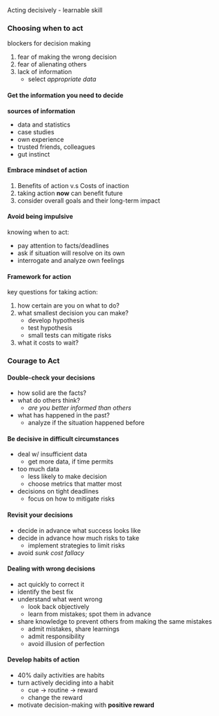 
Acting decisively - learnable skill

### Choosing when to act

blockers for decision making
1. fear of making the wrong decision
2. fear of alienating others
3. lack of information
	- select *appropriate data*

#### Get the information you need to decide
**sources of information**
- data and statistics
- case studies
- own experience
- trusted friends, colleagues 
- gut instinct
#### Embrace mindset of action
1. Benefits of action v.s Costs of inaction
2. taking action **now** can benefit future
3. consider overall goals and their long-term impact
#### Avoid being impulsive
knowing when to act:
- pay attention to facts/deadlines
- ask if situation will resolve on its own
- interrogate and analyze own feelings
#### Framework for action
key questions for taking action:
1. how certain are you on what to do?
2. what smallest decision you can make?
	- develop hypothesis
	- test hypothesis
	- small tests can mitigate risks
3. what it costs to wait?

### Courage to Act

#### Double-check your decisions
- how solid are the facts?
- what do others think?
	- *are you better informed than others*
- what has happened in the past?
	- analyze if the situation happened before
#### Be decisive in difficult circumstances
- deal w/ insufficient data
	- get more data, if time permits
- too much data
	- less likely to make decision
	- choose metrics that matter most
- decisions on tight deadlines
	- focus on how to mitigate risks
#### Revisit your decisions
- decide in advance what success looks like
- decide in advance how much risks to take
	- implement strategies to limit risks
- avoid *sunk cost fallacy* 
#### Dealing with wrong decisions
- act quickly to correct it
- identify the best fix
- understand what went wrong
	- look back objectively
	- learn from mistakes; spot them in advance 
- share knowledge to prevent others from making the same mistakes
	- admit mistakes, share learnings
	- admit responsibility
	- avoid illusion of perfection

#### Develop habits of action
- 40% daily activities are habits
- turn actively deciding into a habit
	- cue -> routine -> reward
	- change the reward
- motivate decision-making with **positive reward**

